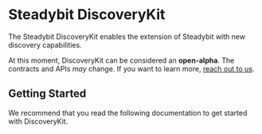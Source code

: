 # Steadybit DiscoveryKit

The Steadybit DiscoveryKit enables the extension of Steadybit with new discovery capabilities.

At this moment, DiscoveryKit can be considered an **open-alpha**. The contracts and APIs *may* change. If you want to learn
more, [reach out to us](https://www.steadybit.com/contact).

## Getting Started

We recommend that you read the following documentation to get started with DiscoveryKit.

[//]: # (- [Discovery API]&#40;/docs/discovery-api.md&#41;)

[//]: # (- [Discovery Registration]&#40;/docs/discovery-registration.md&#41;)

[//]: # (- [Terminology]&#40;/docs/terminology.md&#41;)

[//]: # (- [Examples]&#40;/docs/examples.md&#41;)

[//]: # (- [FAQ]&#40;/docs/faq.md&#41;)
